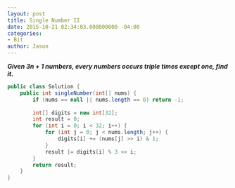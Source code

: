 ```yaml
---
layout: post
title: Single Number II
date: 2015-10-21 02:34:03.000000000 -04:00
categories:
- Bit
author: Jason
---
```

<p><strong><em>Given 3n + 1 numbers, every numbers occurs triple times except one, find it.</em></strong></p>


``` java
public class Solution {
    public int singleNumber(int[] nums) {
        if (nums == null || nums.length == 0) return -1;
        
        int[] digits = new int[32];
        int result = 0;
        for (int i = 0; i < 32; i++) {
            for (int j = 0; j < nums.length; j++) {
                digits[i] += (nums[j] >> i) & 1;
            }
            result |= digits[i] % 3 << i;
        }
        return result;
    }
}
```
